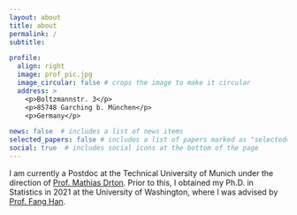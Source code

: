 ```yaml
---
layout: about
title: about
permalink: /
subtitle: 

profile:
  align: right
  image: prof_pic.jpg
  image_circular: false # crops the image to make it circular
  address: >
    <p>Boltzmannstr. 3</p>
    <p>85748 Garching b. München</p>
    <p>Germany</p>

news: false  # includes a list of news items
selected_papers: false # includes a list of papers marked as "selected={true}"
social: true  # includes social icons at the bottom of the page
---
```


I am currently a Postdoc at the Technical University of Munich under the direction of <a href='https://www.math.cit.tum.de/en/statistics/people/mathias-drton/'>Prof. Mathias Drton</a>. Prior to this, I obtained my Ph.D. in Statistics in 2021 at the University of Washington, where I was advised by <a href='https://sites.stat.washington.edu/people/fanghan/'>Prof. Fang Han</a>.